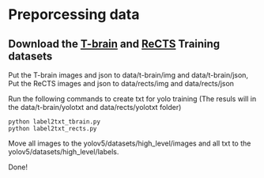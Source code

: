 # Preporcessing data

## Download the [T-brain](https://tbrain.trendmicro.com.tw/Competitions/Details/19) and [ReCTS](https://rrc.cvc.uab.es/?ch=12) Training datasets

Put the T-brain images and json to data/t-brain/img and data/t-brain/json, Put the ReCTS images and json to data/rects/img and data/rects/json

Run the following commands to create txt for yolo training (The resuls will in the data/t-brain/yolotxt and  data/rects/yolotxt folder)
```
python label2txt_tbrain.py
python label2txt_rects.py
```

Move all images to the yolov5/datasets/high_level/images and all txt to the yolov5/datasets/high_level/labels.

Done!
